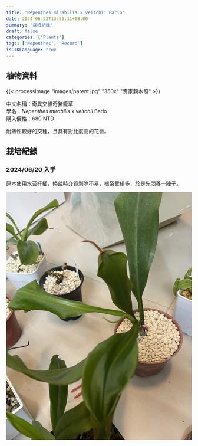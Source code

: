 ```yaml
---
title: 'Nepenthes mirabilis x veitchii Bario'
date: 2024-06-22T13:56:11+08:00
summary: '栽培紀錄'
draft: false
categories: ['Plants']
tags: ['Nepenthes', 'Record']
isCJKLanguage: true
---
```


## 植物資料

{{< processImage "images/parent.jpg" "350x" "賣家親本照" >}}

中文名稱：奇異交維奇豬籠草  
學名：*Nepenthes mirabilis* x *veitchii* Bario  
購入價格：680 NTD  

耐熱性較好的交種，且具有對比度高的花唇。  

## 栽培紀錄

### 2024/06/20 入手

原本使用水苔扦插，換盆時介質剝除不易，根系受損多，於是先悶養一陣子。  

![2024-06-20](./images/2024-06-20.jpg)
